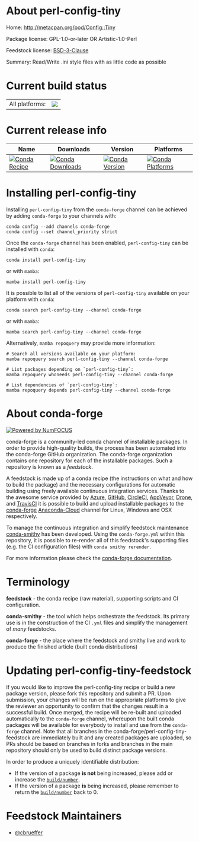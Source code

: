 About perl-config-tiny
======================

Home: http://metacpan.org/pod/Config::Tiny

Package license: GPL-1.0-or-later OR Artistic-1.0-Perl

Feedstock license: [BSD-3-Clause](https://github.com/conda-forge/perl-config-tiny-feedstock/blob/main/LICENSE.txt)

Summary: Read/Write .ini style files with as little code as possible

Current build status
====================


<table><tr><td>All platforms:</td>
    <td>
      <a href="https://dev.azure.com/conda-forge/feedstock-builds/_build/latest?definitionId=17451&branchName=main">
        <img src="https://dev.azure.com/conda-forge/feedstock-builds/_apis/build/status/perl-config-tiny-feedstock?branchName=main">
      </a>
    </td>
  </tr>
</table>

Current release info
====================

| Name | Downloads | Version | Platforms |
| --- | --- | --- | --- |
| [![Conda Recipe](https://img.shields.io/badge/recipe-perl--config--tiny-green.svg)](https://anaconda.org/conda-forge/perl-config-tiny) | [![Conda Downloads](https://img.shields.io/conda/dn/conda-forge/perl-config-tiny.svg)](https://anaconda.org/conda-forge/perl-config-tiny) | [![Conda Version](https://img.shields.io/conda/vn/conda-forge/perl-config-tiny.svg)](https://anaconda.org/conda-forge/perl-config-tiny) | [![Conda Platforms](https://img.shields.io/conda/pn/conda-forge/perl-config-tiny.svg)](https://anaconda.org/conda-forge/perl-config-tiny) |

Installing perl-config-tiny
===========================

Installing `perl-config-tiny` from the `conda-forge` channel can be achieved by adding `conda-forge` to your channels with:

```
conda config --add channels conda-forge
conda config --set channel_priority strict
```

Once the `conda-forge` channel has been enabled, `perl-config-tiny` can be installed with `conda`:

```
conda install perl-config-tiny
```

or with `mamba`:

```
mamba install perl-config-tiny
```

It is possible to list all of the versions of `perl-config-tiny` available on your platform with `conda`:

```
conda search perl-config-tiny --channel conda-forge
```

or with `mamba`:

```
mamba search perl-config-tiny --channel conda-forge
```

Alternatively, `mamba repoquery` may provide more information:

```
# Search all versions available on your platform:
mamba repoquery search perl-config-tiny --channel conda-forge

# List packages depending on `perl-config-tiny`:
mamba repoquery whoneeds perl-config-tiny --channel conda-forge

# List dependencies of `perl-config-tiny`:
mamba repoquery depends perl-config-tiny --channel conda-forge
```


About conda-forge
=================

[![Powered by
NumFOCUS](https://img.shields.io/badge/powered%20by-NumFOCUS-orange.svg?style=flat&colorA=E1523D&colorB=007D8A)](https://numfocus.org)

conda-forge is a community-led conda channel of installable packages.
In order to provide high-quality builds, the process has been automated into the
conda-forge GitHub organization. The conda-forge organization contains one repository
for each of the installable packages. Such a repository is known as a *feedstock*.

A feedstock is made up of a conda recipe (the instructions on what and how to build
the package) and the necessary configurations for automatic building using freely
available continuous integration services. Thanks to the awesome service provided by
[Azure](https://azure.microsoft.com/en-us/services/devops/), [GitHub](https://github.com/),
[CircleCI](https://circleci.com/), [AppVeyor](https://www.appveyor.com/),
[Drone](https://cloud.drone.io/welcome), and [TravisCI](https://travis-ci.com/)
it is possible to build and upload installable packages to the
[conda-forge](https://anaconda.org/conda-forge) [Anaconda-Cloud](https://anaconda.org/)
channel for Linux, Windows and OSX respectively.

To manage the continuous integration and simplify feedstock maintenance
[conda-smithy](https://github.com/conda-forge/conda-smithy) has been developed.
Using the ``conda-forge.yml`` within this repository, it is possible to re-render all of
this feedstock's supporting files (e.g. the CI configuration files) with ``conda smithy rerender``.

For more information please check the [conda-forge documentation](https://conda-forge.org/docs/).

Terminology
===========

**feedstock** - the conda recipe (raw material), supporting scripts and CI configuration.

**conda-smithy** - the tool which helps orchestrate the feedstock.
                   Its primary use is in the construction of the CI ``.yml`` files
                   and simplify the management of *many* feedstocks.

**conda-forge** - the place where the feedstock and smithy live and work to
                  produce the finished article (built conda distributions)


Updating perl-config-tiny-feedstock
===================================

If you would like to improve the perl-config-tiny recipe or build a new
package version, please fork this repository and submit a PR. Upon submission,
your changes will be run on the appropriate platforms to give the reviewer an
opportunity to confirm that the changes result in a successful build. Once
merged, the recipe will be re-built and uploaded automatically to the
`conda-forge` channel, whereupon the built conda packages will be available for
everybody to install and use from the `conda-forge` channel.
Note that all branches in the conda-forge/perl-config-tiny-feedstock are
immediately built and any created packages are uploaded, so PRs should be based
on branches in forks and branches in the main repository should only be used to
build distinct package versions.

In order to produce a uniquely identifiable distribution:
 * If the version of a package **is not** being increased, please add or increase
   the [``build/number``](https://docs.conda.io/projects/conda-build/en/latest/resources/define-metadata.html#build-number-and-string).
 * If the version of a package **is** being increased, please remember to return
   the [``build/number``](https://docs.conda.io/projects/conda-build/en/latest/resources/define-metadata.html#build-number-and-string)
   back to 0.

Feedstock Maintainers
=====================

* [@cbrueffer](https://github.com/cbrueffer/)

